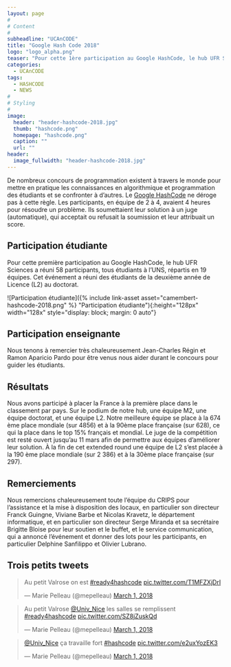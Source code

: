 ```yaml
---
layout: page
#
# Content
#
subheadline: "UCAnCODE"
title: "Google Hash Code 2018"
logo: "logo_alpha.png"
teaser: "Pour cette 1ère participation au Google HashCode, le hub UFR Sciences a réuni 58 participants répartis en 19 équipes qui ont contribué à placer la France à la première place dans le classement par pays."
categories:
  - UCAnCODE
tags:
  - HASHCODE
  - NEWS
#
# Styling
#
image:
  header: "header-hashcode-2018.jpg"
  thumb: "hashcode.png"
  homepage: "hashcode.png"
  caption: ""
  url: ""
header:
  image_fullwidth: "header-hashcode-2018.jpg"
---
```


De nombreux concours de programmation existent à travers le monde pour mettre en pratique les connaissances en algorithmique et programmation des étudiants et se confronter à d’autres.
Le [Google HashCode](https://hashcode.withgoogle.com/hashcode_2018.html) ne déroge pas à cette règle.
Les participants, en équipe de 2 à 4, avaient 4 heures pour résoudre un problème.
Ils soumettaient leur solution à un juge (automatique), qui acceptait ou refusait la soumission et leur attribuait un score.

## Participation étudiante ##

Pour cette première participation au Google HashCode, le hub UFR Sciences a réuni 58 participants, tous étudiants à l’UNS, répartis en 19 équipes.
Cet événement a réuni des étudiants de la deuxième année de Licence (L2) au doctorat.

![Participation étudiante]({% include link-asset asset="camembert-hashcode-2018.png" %} "Participation étudiante"){:height="128px" width="128x" style="display: block; margin: 0 auto"}

## Participation enseignante ##

Nous tenons à remercier très chaleureusement Jean-Charles Régin et Ramon Aparicio Pardo pour être venus nous aider durant le concours pour guider les étudiants.

## Résultats ##

Nous avons participé à placer la France à la première place dans le classement par pays.
Sur le podium de notre hub, une équipe M2, une équipe doctorat, et une équipe L2. Notre meilleure équipe se place à la 674 ème place mondiale (sur 4856) et à la 90ème place française (sur 628), ce qui la place dans le top 15% français et mondial.
Le juge de la compétition est resté ouvert jusqu’au 11 mars afin de permettre aux équipes d’améliorer leur solution.
À la fin de cet extended round une équipe de L2 s’est placée à la 190 ème place mondiale (sur 2 386) et à la 30ème place française (sur 297).

## Remerciements ##

Nous remercions chaleureusement toute l’équipe du CRIPS pour l’assistance et la mise à disposition des locaux, en particulier son directeur Franck Guingne, Viviane Barbe et Nicolas Kravetz, le département informatique, et en particulier son directeur Serge Miranda et sa secrétaire Brigitte Bloise pour leur soutien et le buffet, et le service communication, qui a annoncé l’événement et donner des lots pour les participants, en particulier Delphine Sanfilippo et Olivier Lubrano.

## Trois petits tweets ## 

<blockquote class="twitter-tweet" data-lang="en"><p lang="fr" dir="ltr">Au petit Valrose on est <a href="https://twitter.com/hashtag/ready4hashcode?src=hash&amp;ref_src=twsrc%5Etfw">#ready4hashcode</a> <a href="https://t.co/T1MFZXjDrI">pic.twitter.com/T1MFZXjDrI</a></p>&mdash; Marie Pelleau (@mepelleau) <a href="https://twitter.com/mepelleau/status/969260483298590725?ref_src=twsrc%5Etfw">March 1, 2018</a></blockquote>


<blockquote class="twitter-tweet" data-lang="en"><p lang="fr" dir="ltr">Au petit Valrose <a href="https://twitter.com/Univ_Nice?ref_src=twsrc%5Etfw">@Univ_Nice</a> les salles se remplissent <a href="https://twitter.com/hashtag/ready4hashcode?src=hash&amp;ref_src=twsrc%5Etfw">#ready4hashcode</a> <a href="https://t.co/SZ8jZuskQd">pic.twitter.com/SZ8jZuskQd</a></p>&mdash; Marie Pelleau (@mepelleau) <a href="https://twitter.com/mepelleau/status/969262819043667969?ref_src=twsrc%5Etfw">March 1, 2018</a></blockquote>


<blockquote class="twitter-tweet" data-lang="en"><p lang="fr" dir="ltr"><a href="https://twitter.com/Univ_Nice?ref_src=twsrc%5Etfw">@Univ_Nice</a> ça travaille fort <a href="https://twitter.com/hashtag/hashcode?src=hash&amp;ref_src=twsrc%5Etfw">#hashcode</a> <a href="https://t.co/e2uxYozEK3">pic.twitter.com/e2uxYozEK3</a></p>&mdash; Marie Pelleau (@mepelleau) <a href="https://twitter.com/mepelleau/status/969282704041762821?ref_src=twsrc%5Etfw">March 1, 2018</a></blockquote>
<script async src="https://platform.twitter.com/widgets.js" charset="utf-8"></script>
